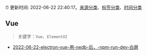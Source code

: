 :alarm_clock: 更新时间: 2022-06-22 22:40:17。[来源分类](../README.md)、[标签分类](../TAGS.md)、[时间分类](../TIMELINE.md)

## Vue


> 关键字：`Vue`、`ElementUI`



- [2022-06-22-electron-vue-用-nedb-后，-npm-run-dev-白屏](https://www.v2ex.com/t/861480) 